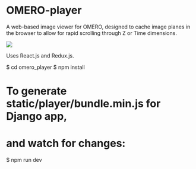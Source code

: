 
OMERO-player
============

A web-based image viewer for OMERO, designed to
cache image planes in the browser to allow for
rapid scrolling through Z or Time dimensions.

<img src="https://cloud.githubusercontent.com/assets/900055/22201036/c9aa5f72-e159-11e6-88db-23697b196fa4.png"/>


Uses React.js and Redux.js.


$ cd omero_player
$ npm install


# To generate static/player/bundle.min.js for Django app,
# and watch for changes:

$ npm run dev
